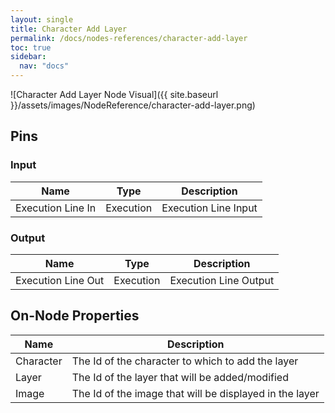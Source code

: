 ```yaml
---
layout: single
title: Character Add Layer
permalink: /docs/nodes-references/character-add-layer
toc: true
sidebar:
  nav: "docs"
---
```



![Character Add Layer Node Visual]({{ site.baseurl }}/assets/images/NodeReference/character-add-layer.png)

## Pins

### Input

| Name | Type | Description |
| --- | --- | --- |
| Execution Line In | Execution | Execution Line Input |

### Output

| Name | Type | Description |
| --- | --- | --- |
| Execution Line Out | Execution | Execution Line Output |

## On-Node Properties

| Name | Description |
| --- | --- |
| Character | The Id of the character to which to add the layer |
| Layer | The Id of the layer that will be added/modified |
| Image | The Id of the image that will be displayed in the layer |